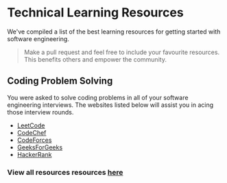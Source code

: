 # Technical Learning Resources
We've compiled a list of the best learning resources for getting started with software engineering.

> Make a pull request and feel free to include your favourite resources. This benefits others and empower the community.

## Coding Problem Solving
You were asked to solve coding problems in all of your software engineering interviews. The websites listed below will assist you in acing those interview rounds.
- [LeetCode](https://www.leetcode.com)
- [CodeChef](https://www.codechef.com)
- [CodeForces](https://www.codeforces.com)
- [GeeksForGeeks](https://www.geeksforgeeks.org)
- [HackerRank](https://www.hackerrank.com)

### View all resources resources [here](#)